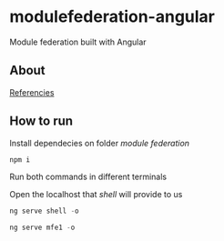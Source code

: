 # modulefederation-angular
Module federation built with Angular

## About

[Referencies](https://dev.to/manfredsteyer/tutorial-getting-started-with-webpack-module-federation-and-angular-2edd)

## How to run
Install dependecies on folder *module federation*
```js
npm i
```

Run both commands in different terminals

Open the localhost that *shell* will provide to us
```js
ng serve shell -o
```

```js
ng serve mfe1 -o
```
